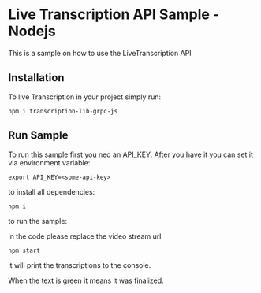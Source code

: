 # Live Transcription API Sample - Nodejs

This is a sample on how to use the LiveTranscription API

## Installation

To live Transcription in your project simply run:

`npm i transcription-lib-grpc-js`

## Run Sample

To run this sample first you ned an API_KEY.
After you have it you can set it via environment variable:

`export API_KEY=<some-api-key>`

to install all dependencies:

`npm i`

to run the sample:

in the code please replace the video stream url

`npm start`

it will print the transcriptions to the console.

When the text is green it means it was finalized.
